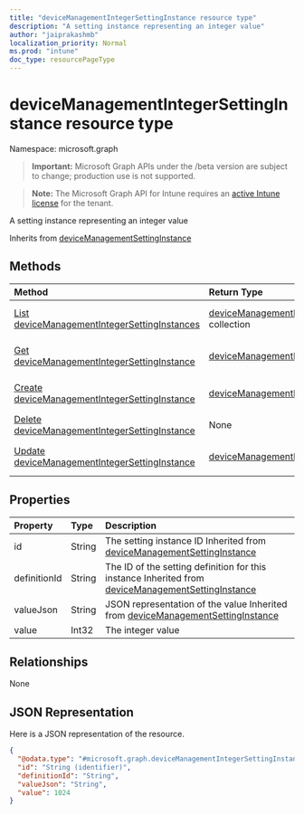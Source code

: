 ```yaml
---
title: "deviceManagementIntegerSettingInstance resource type"
description: "A setting instance representing an integer value"
author: "jaiprakashmb"
localization_priority: Normal
ms.prod: "intune"
doc_type: resourcePageType
---
```


# deviceManagementIntegerSettingInstance resource type

Namespace: microsoft.graph

> **Important:** Microsoft Graph APIs under the /beta version are subject to change; production use is not supported.

> **Note:** The Microsoft Graph API for Intune requires an [active Intune license](https://go.microsoft.com/fwlink/?linkid=839381) for the tenant.

A setting instance representing an integer value


Inherits from [deviceManagementSettingInstance](../resources/intune-deviceintent-devicemanagementsettinginstance.md)

## Methods
|Method|Return Type|Description|
|:---|:---|:---|
|[List deviceManagementIntegerSettingInstances](../api/intune-deviceintent-devicemanagementintegersettinginstance-list.md)|[deviceManagementIntegerSettingInstance](../resources/intune-deviceintent-devicemanagementintegersettinginstance.md) collection|List properties and relationships of the [deviceManagementIntegerSettingInstance](../resources/intune-deviceintent-devicemanagementintegersettinginstance.md) objects.|
|[Get deviceManagementIntegerSettingInstance](../api/intune-deviceintent-devicemanagementintegersettinginstance-get.md)|[deviceManagementIntegerSettingInstance](../resources/intune-deviceintent-devicemanagementintegersettinginstance.md)|Read properties and relationships of the [deviceManagementIntegerSettingInstance](../resources/intune-deviceintent-devicemanagementintegersettinginstance.md) object.|
|[Create deviceManagementIntegerSettingInstance](../api/intune-deviceintent-devicemanagementintegersettinginstance-create.md)|[deviceManagementIntegerSettingInstance](../resources/intune-deviceintent-devicemanagementintegersettinginstance.md)|Create a new [deviceManagementIntegerSettingInstance](../resources/intune-deviceintent-devicemanagementintegersettinginstance.md) object.|
|[Delete deviceManagementIntegerSettingInstance](../api/intune-deviceintent-devicemanagementintegersettinginstance-delete.md)|None|Deletes a [deviceManagementIntegerSettingInstance](../resources/intune-deviceintent-devicemanagementintegersettinginstance.md).|
|[Update deviceManagementIntegerSettingInstance](../api/intune-deviceintent-devicemanagementintegersettinginstance-update.md)|[deviceManagementIntegerSettingInstance](../resources/intune-deviceintent-devicemanagementintegersettinginstance.md)|Update the properties of a [deviceManagementIntegerSettingInstance](../resources/intune-deviceintent-devicemanagementintegersettinginstance.md) object.|

## Properties
|Property|Type|Description|
|:---|:---|:---|
|id|String|The setting instance ID Inherited from [deviceManagementSettingInstance](../resources/intune-deviceintent-devicemanagementsettinginstance.md)|
|definitionId|String|The ID of the setting definition for this instance Inherited from [deviceManagementSettingInstance](../resources/intune-deviceintent-devicemanagementsettinginstance.md)|
|valueJson|String|JSON representation of the value Inherited from [deviceManagementSettingInstance](../resources/intune-deviceintent-devicemanagementsettinginstance.md)|
|value|Int32|The integer value|

## Relationships
None

## JSON Representation
Here is a JSON representation of the resource.
<!-- {
  "blockType": "resource",
  "keyProperty": "id",
  "@odata.type": "microsoft.graph.deviceManagementIntegerSettingInstance"
}
-->
``` json
{
  "@odata.type": "#microsoft.graph.deviceManagementIntegerSettingInstance",
  "id": "String (identifier)",
  "definitionId": "String",
  "valueJson": "String",
  "value": 1024
}
```
